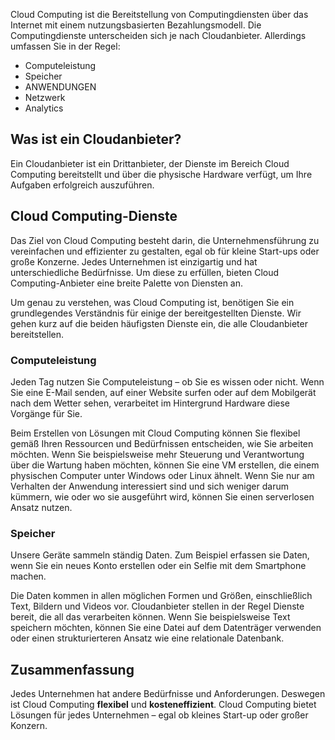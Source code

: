 Cloud Computing ist die Bereitstellung von Computingdiensten über das Internet mit einem nutzungsbasierten Bezahlungsmodell. Die Computingdienste unterscheiden sich je nach Cloudanbieter. Allerdings umfassen Sie in der Regel:

- Computeleistung
- Speicher
- ANWENDUNGEN
- Netzwerk
- Analytics

## <a name="what-is-a-cloud-provider"></a>Was ist ein Cloudanbieter?

Ein Cloudanbieter ist ein Drittanbieter, der Dienste im Bereich Cloud Computing bereitstellt und über die physische Hardware verfügt, um Ihre Aufgaben erfolgreich auszuführen.

## <a name="cloud-computing-services"></a>Cloud Computing-Dienste

Das Ziel von Cloud Computing besteht darin, die Unternehmensführung zu vereinfachen und effizienter zu gestalten, egal ob für kleine Start-ups oder große Konzerne. Jedes Unternehmen ist einzigartig und hat unterschiedliche Bedürfnisse. Um diese zu erfüllen, bieten Cloud Computing-Anbieter eine breite Palette von Diensten an.

Um genau zu verstehen, was Cloud Computing ist, benötigen Sie ein grundlegendes Verständnis für einige der bereitgestellten Dienste. Wir gehen kurz auf die beiden häufigsten Dienste ein, die alle Cloudanbieter bereitstellen.

### <a name="compute-power"></a>Computeleistung

Jeden Tag nutzen Sie Computeleistung – ob Sie es wissen oder nicht. Wenn Sie eine E-Mail senden, auf einer Website surfen oder auf dem Mobilgerät nach dem Wetter sehen, verarbeitet im Hintergrund Hardware diese Vorgänge für Sie. 

Beim Erstellen von Lösungen mit Cloud Computing können Sie flexibel gemäß Ihren Ressourcen und Bedürfnissen entscheiden, wie Sie arbeiten möchten. Wenn Sie beispielsweise mehr Steuerung und Verantwortung über die Wartung haben möchten, können Sie eine VM erstellen, die einem physischen Computer unter Windows oder Linux ähnelt. Wenn Sie nur am Verhalten der Anwendung interessiert sind und sich weniger darum kümmern, wie oder wo sie ausgeführt wird, können Sie einen serverlosen Ansatz nutzen.

### <a name="storage"></a>Speicher

Unsere Geräte sammeln ständig Daten. Zum Beispiel erfassen sie Daten, wenn Sie ein neues Konto erstellen oder ein Selfie mit dem Smartphone machen.

Die Daten kommen in allen möglichen Formen und Größen, einschließlich Text, Bildern und Videos vor. Cloudanbieter stellen in der Regel Dienste bereit, die all das verarbeiten können. Wenn Sie beispielsweise Text speichern möchten, können Sie eine Datei auf dem Datenträger verwenden oder einen strukturierteren Ansatz wie eine relationale Datenbank.

## <a name="summary"></a>Zusammenfassung

Jedes Unternehmen hat andere Bedürfnisse und Anforderungen. Deswegen ist Cloud Computing **flexibel** und **kosteneffizient**. Cloud Computing bietet Lösungen für jedes Unternehmen – egal ob kleines Start-up oder großer Konzern.


